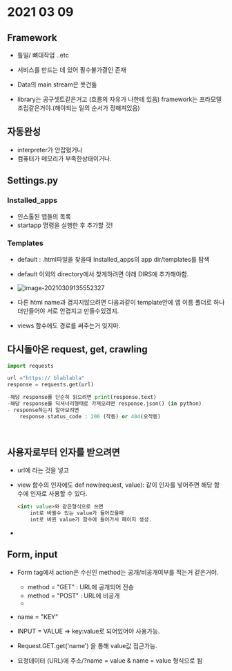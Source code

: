 # 2021 03 09

## Framework

- 틀일/ 뼈대작업 ..etc
- 서비스를 만드는 데 있어 필수불가결인 존재
- Data의 main stream은 못건듦



- library는 공구셋트같은거고 (흐름의 자유가 나한테 있음) framework는 프라모델조립같은거야.(해야되는 일의 순서가 정해져있음)



## 자동완성

- interpreter가 안잡혔거나
- 컴퓨터가 메모리가 부족한상태이거나.



## Settings.py

### Installed_apps

- 인스톨된 앱들의 목록
- startapp 명령을 실행한 후 추가할 것!

### Templates

- default : .html파일을 찾을때 Installed_apps의 app dir/templates를 탐색
- default 이외의 directory에서 찾게하려면 아래 DIRS에 추가해야함.

- ![image-20210309135552327](C:\Users\wkjung\AppData\Roaming\Typora\typora-user-images\image-20210309135552327.png)

- 다른 html name과 겹치지않으려면 다음과같이 template안에 앱 이름 폴더로 하나 더만들어야 서로 안겹치고 만들수있겠지.
- views 함수에도 경로를 써주는거 잊지마.





## 다시돌아온 request, get, crawling

```python
import requests

url ="https:// blablabla"
response = requests.get(url)

-해당 response를 단순히 읽으려면 print(response.text)
-해당 response를 딕셔너리형태로 가져오려면 response.json() (in python)
- response하는지 알아보려면
	response.status_code : 200 (작동) or 404(오작동)

        
```





## 사용자로부터 인자를 받으려면

- url에 <value> 라는 것을 넣고

- view 함수의 인자에도 def new(request, value): 같이 인자를 넣어주면 해당 함수에 인자로 사용할 수 있다.

  ```html
  <int: value>와 같은형식으로 쓰면
      int로 바뀔수 있는 value가 들어갔을때 
      int로 바뀐 value가 함수에 들어가서 페이지 생성.
  ```

  

- 



## Form, input

- Form tag에서 action은 수신인 method는 공개/비공개여부를 적는거 같은거야.
  - method = "GET" : URL에 공개되어 전송
  - method = "POST" : URL에 비공개
  - 
- name = "KEY" 
- INPUT = VALUE => key:value로 되어있어야 사용가능.

- Request.GET.get('name') 을 통해 value값 접근가능.

- 요청데이터 (URL)에 주소/?name = value & name = value 형식으로 됨



